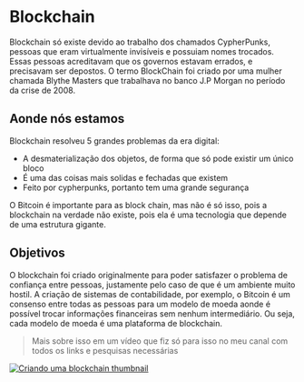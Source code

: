 # Blockchain

Blockchain só existe devido ao trabalho dos chamados CypherPunks, pessoas que eram virtualmente invisíveis e possuiam nomes trocados. Essas pessoas
acreditavam que os governos estavam errados, e precisavam ser depostos. O termo BlockChain foi criado por uma mulher chamada Blythe Masters que
trabalhava no banco J.P Morgan no período da crise de 2008.

## Aonde nós estamos

Blockchain resolveu 5 grandes problemas da era digital:

- A desmaterialização dos objetos, de forma que só pode existir um único bloco
- É uma das coisas mais solidas e fechadas que existem
- Feito por cypherpunks, portanto tem uma grande segurança

O Bitcoin é importante para as block chain, mas não é só isso, pois a blockchain na verdade não existe, pois ela é uma tecnologia que depende de uma
estrutura gigante.

## Objetivos

O blockchain foi criado originalmente para poder satisfazer o problema de confiança entre pessoas, justamente pelo caso de que é um ambiente muito
hostil. A criação de sistemas de contabilidade, por exemplo, o Bitcoin é um consenso entre todas as pessoas para um modelo de moeda aonde é possível
trocar informações financeiras sem nenhum intermediário. Ou seja, cada modelo de moeda é uma plataforma de blockchain.

> Mais sobre isso em um vídeo que fiz só para isso no meu canal com todos os links e pesquisas necessárias

[![Criando uma blockchain thumbnail](http://img.youtube.com/vi/ztQEaQ06GYs/0.jpg)](http://www.youtube.com/watch?v=ztQEaQ06GYs "Bora codar uma blockchain do zero")
